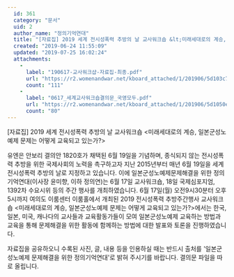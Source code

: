 ```yaml
---
  id: 361
  category: "문서"
  uid: 2
  author_name: "정의기억연대"
  title: "[자료집] 2019 세계 전시성폭력 추방의 날 교사워크숍 &lt;미래세대로의 계승, 일본군성노예제 문제는 어떻게 교육되고 있는가?&gt;"
  created: "2019-06-24 11:55:09"
  updated: "2019-07-25 16:02:24"
  attachments: 
    - 
      label: "190617-교사워크샵-자료집-최종.pdf"
      url: "https://r2.womenandwar.net/kboard_attached/1/201906/5d103c77e68328076374.pdf"
      count: "111"
    - 
      label: "0617_세계교사워크숍결의문_국영모두.pdf"
      url: "https://r2.womenandwar.net/kboard_attached/1/201906/5d1050e8b2fde2811764.pdf"
      count: "80"
---
```

\[자료집\] 2019 세계 전시성폭력 추방의 날 교사워크숍 <미래세대로의 계승, 일본군성노예제 문제는 어떻게 교육되고 있는가?>

유엔은 안보리 결의안 1820호가 채택된 6월 19일을 기념하며, 종식되지 않는 전시성폭력 추방을 위한 국제사회의 노력을 촉구하고자 지난 2015년부터 매년 6월 19일을 세계 전시성폭력 추방의 날로 지정하고 있습니다.
이에 일본군성노예제문제해결을 위한 정의기억연대(이사장 윤미향, 이하 정의연)는 6월 17일 교사워크숍, 18일 국제심포지엄, 1392차 수요시위 등의 주간 행사를 개최하였습니다. 
6월 17일(월) 오전9시30분터 오후5시까지 여의도 이룸센터 이룸홀에서 개최된 2019 전시성폭력 추방주간행사 교사워크숍 <미래세대로의 계승, 일본군성노예제 문제는 어떻게 교육되고 있는가?>에서는 한국, 일본, 미국, 캐나다의 교사들과 교육활동가들이 모여 일본군성노예제 교육하는 방법과 교육을 통해 문제해결을 위한 활동에 함께하는 방법에 대한 발표와 토론을 진행하였습니다.

자료집을 공유하오니 수록된 사진, 글, 내용 등을 인용하실 때는 반드시 출처를 '일본군성노예제 문제해결을 위한 정의기억연대'로 밝혀 주시기를 바랍니다. 결의문 파일을 따로 올립니다.